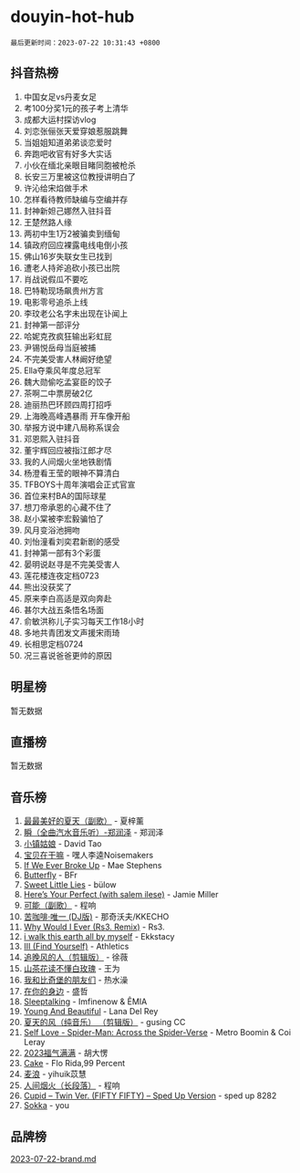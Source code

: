 # douyin-hot-hub

`最后更新时间：2023-07-22 10:31:43 +0800`

## 抖音热榜

1. 中国女足vs丹麦女足
1. 考100分奖1元的孩子考上清华
1. 成都大运村探访vlog
1. 刘恋张俪张天爱穿娘惹服跳舞
1. 当姐姐知道弟弟谈恋爱时
1. 奔跑吧收官有好多大实话
1. 小伙在缅北亲眼目睹同胞被枪杀
1. 长安三万里被这位教授讲明白了
1. 许沁给宋焰做手术
1. 怎样看待教师缺编与空编并存
1. 封神新妲己娜然入驻抖音
1. 王楚然路人缘
1. 两初中生1万2被骗卖到缅甸
1. 镇政府回应裸露电线电倒小孩
1. 佛山16岁失联女生已找到
1. 遭老人持斧追砍小孩已出院
1. 肖战说假瓜不要吃
1. 巴特勒现场飙贵州方言
1. 电影零号追杀上线
1. 李玟老公名字未出现在讣闻上
1. 封神第一部评分
1. 哈妮克孜疯狂输出彩虹屁
1. 尹锡悦岳母当庭被捕
1. 不完美受害人林阚好绝望
1. Ella夺乘风年度总冠军
1. 魏大勋偷吃孟宴臣的饺子
1. 茶啊二中票房破2亿
1. 迪丽热巴环顾四周打招呼
1. 上海晚高峰遇暴雨 开车像开船
1. 举报方说中建八局称系误会
1. 邓恩熙入驻抖音
1. 董宇辉回应被指江郎才尽
1. 我的人间烟火坐地铁剧情
1. 杨澄看王莹的眼神不算清白
1. TFBOYS十周年演唱会正式官宣
1. 首位来村BA的国际球星
1. 想刀帝承恩的心藏不住了
1. 赵小棠被李宏毅骗怕了
1. 风月变浴池拥吻
1. 刘怡潼看刘奕君新剧的感受
1. 封神第一部有3个彩蛋
1. 晏明说赵寻是不完美受害人
1. 莲花楼连夜定档0723
1. 熊出没获奖了
1. 原来李白高适是双向奔赴
1. 甚尔大战五条悟名场面
1. 俞敏洪称儿子实习每天工作18小时
1. 多地共青团发文声援宋雨琦
1. 长相思定档0724
1. 况三喜说爸爸更帅的原因

## 明星榜

暂无数据

## 直播榜

暂无数据

## 音乐榜

1. [最最美好的夏天（副歌）](https://sf6-cdn-tos.douyinstatic.com/obj/tos-cn-ve-2774/o4FMghDLZkPIkCutdrsXlbTHcaZztBfeCp9AFS) - 夏梓薰
1. [瞬（全曲汽水音乐听）-郑润泽](https://sf6-cdn-tos.douyinstatic.com/obj/tos-cn-ve-2774/o4Vb9eJZClCZTnRQYy0BRSeHGrDtrkrQgIBvQt) - 郑润泽
1. [小镇姑娘](https://sf3-cdn-tos.douyinstatic.com/obj/tos-cn-ve-2774/1ee4fa49917d4e9e8f06512cc6e778d9) - David Tao
1. [宝贝在干嘛](https://sf3-cdn-tos.douyinstatic.com/obj/tos-cn-ve-2774/okW4hBCfJI5B2ZEgTCtikhMW7IafzNrBQIYkpJ) - 嘿人李逵Noisemakers
1. [If We Ever Broke Up](https://sf6-cdn-tos.douyinstatic.com/obj/tos-cn-ve-2774/o8onj5HDk0ImtBmO0URBfeyCDXQJMYkQ1gb8Zy) - Mae Stephens
1. [Butterfly](https://sf6-cdn-tos.douyinstatic.com/obj/tos-cn-ve-2774/oIw3zNLcWhUhUDWqtQxQfAx6IXsSBzbyCg7CM0) - BFr
1. [Sweet Little Lies](https://sf6-cdn-tos.douyinstatic.com/obj/tos-cn-ve-2774/cebdd23e942a452c84c197b17c22ac7a) - bülow
1. [Here’s Your Perfect (with salem ilese)](https://sf3-cdn-tos.douyinstatic.com/obj/tos-cn-ve-2774/076b1576c6c546598f803fe53da388a7) - Jamie Miller
1. [可能（副歌）](https://sf3-cdn-tos.douyinstatic.com/obj/tos-cn-ve-2774/cde1731888894259b333569393c2fb51) - 程响
1. [苦咖啡·唯一 (DJ版)](https://sf3-cdn-tos.douyinstatic.com/obj/tos-cn-ve-2774/oohZWXUzNXlh9bzpBgNUfJCQHGILwWgDBaejQt) - 那奇沃夫/KKECHO
1. [Why Would I Ever (Rs3. Remix)](https://sf3-cdn-tos.douyinstatic.com/obj/tos-cn-ve-2774/oQNX0xZhO8IXeCRjCJQUZzkfQNLi2ItDAzEBgz) - Rs3.
1. [i walk this earth all by myself](https://sf3-cdn-tos.douyinstatic.com/obj/tos-cn-ve-2774/c751e38547b548b389ff6e1b9203b1de) - Ekkstacy
1. [III (Find Yourself)](https://sf6-cdn-tos.douyinstatic.com/obj/tos-cn-ve-2774/3b9e482a6da74de29fd5e2440e4373b4) - Athletics
1. [追晚风的人（剪辑版）](https://sf3-cdn-tos.douyinstatic.com/obj/tos-cn-ve-2774/560835060af84ac29cd5c12e2a98f7eb) - 徐薇
1. [山茶花读不懂白玫瑰](https://sf3-cdn-tos.douyinstatic.com/obj/tos-cn-ve-2774/osfn8B7DktrRHEPJgPCfDbw7QDQEkwC16BxZg9) - 王为
1. [我和比奇堡的朋友们](https://sf6-cdn-tos.douyinstatic.com/obj/tos-cn-ve-2774/f0505db981ea4a6d91453a15924a82aa) - 热水澡
1. [在你的身边](https://sf3-cdn-tos.douyinstatic.com/obj/tos-cn-ve-2774/9dce2ee6c9f84c17a6d68458730d7ae8) - 盛哲
1. [Sleeptalking](https://sf3-cdn-tos.douyinstatic.com/obj/tos-cn-ve-2774/f23bc60230804ede98a163e1926e0857) - Imfinenow & ÊMIA
1. [Young And Beautiful](https://sf6-cdn-tos.douyinstatic.com/obj/tos-cn-ve-2774/3ca6987c98c947768abb9cce3ee5530c) - Lana Del Rey
1. [夏天的风（纯音乐） （剪辑版）](https://sf3-cdn-tos.douyinstatic.com/obj/tos-cn-ve-2774/oUzLjBZZFQAoNRmGokEeD5zfQCObp6UeFAnTa6) - gusing CC
1. [Self Love - Spider-Man: Across the Spider-Verse](https://sf3-cdn-tos.douyinstatic.com/obj/tos-cn-ve-2774/o8YzagIFYnO2FNIznDQzpeeLfrdCVAbYDDaLoS) - Metro Boomin & Coi Leray
1. [2023福气满满](https://sf6-cdn-tos.douyinstatic.com/obj/tos-cn-ve-2774/ocebsi6kbCVkBMAcDJkqdZpBQMubYSQetK2gQn) - 胡大愣
1. [Cake](https://sf3-cdn-tos.douyinstatic.com/obj/tos-cn-ve-2774/3545db16eba4434c853ab891b2b752af) - Flo Rida,99 Percent
1. [麦浪](https://sf3-cdn-tos.douyinstatic.com/obj/tos-cn-ve-2774/872ff36b718445c6a3882ba18b546970) - yihuik苡慧
1. [人间烟火（长段落）](https://sf6-cdn-tos.douyinstatic.com/obj/tos-cn-ve-2774/eeb7f9f284d74db097f8341ace44bfa2) - 程响
1. [Cupid – Twin Ver. (FIFTY FIFTY) – Sped Up Version](https://sf3-cdn-tos.douyinstatic.com/obj/tos-cn-ve-2774/oMonQQ6t8nCfUnw44y8XBZkJytCgEBtWYebB2D) - sped up 8282
1. [Sokka](https://sf6-cdn-tos.douyinstatic.com/obj/tos-cn-ve-2774/b9c3e305c0474c898ce221c7aa498547) - you

## 品牌榜

[2023-07-22-brand.md](2023-07-22-brand.md)

